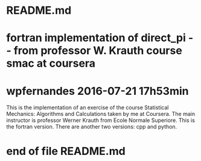 # README.md
# fortran implementation of direct_pi -- from professor W. Krauth course smac at coursera
# wpfernandes 2016-07-21 17h53min

This is the implementation of an exercise of the course Statistical Mechanics:
Algorithms and Calculations taken by me at Coursera. The main instructor is
professor Werner Krauth from Ecole Normale Superiore.
This is the fortran version. There are another two versions: cpp and python.

# end of file README.md
